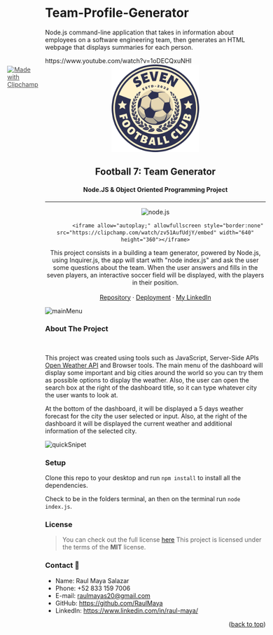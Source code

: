 # Team-Profile-Generator

Node.js command-line application that takes in information about employees on a software engineering team, then generates an HTML webpage that displays summaries for each person.

<div style="position:relative;width:fit-content;height:fit-content;">
            <a style="position:absolute;top:20px;right:1rem;opacity:0.8;" href="https://clipchamp.com/watch/zv51AufUdjY?utm_source=embed&utm_medium=embed&utm_campaign=watch">
                <img style="height:22px;" src="https://clipchamp.com/e.svg" alt="Made with Clipchamp" />
            </a>
</div>
https://www.youtube.com/watch?v=1oDECQxuNHI

<!-- PROJECT LOGO -->
<br />
<div align="center">
  <a href="https://github.com/RaulMaya/Team-Profile-Generator">
    <img src="dist/images/teamgenerator.png" alt="Logo" width="200" height="200">
  </a>

  <h2 align="center">Football 7: Team Generator</h2>
  <h4 align="center">Node.JS & Object Oriented Programming Project</h4>

---

![node.js](https://img.shields.io/badge/node.js-v16.15.1-green.svg)

            <iframe allow="autoplay;" allowfullscreen style="border:none" src="https://clipchamp.com/watch/zv51AufUdjY/embed" width="640" height="360"></iframe>

  <p align="center">
  This project consists in a building a team generator, powered by Node.js, using Inquirer.js, the app will start with "node index.js" and ask the user some questions about the team. When the user answers and fills in the seven players, an interactive soccer field will be displayed, with the players in their position.
    <br />
    <br />
    <a href="https://github.com/RaulMaya/Weather-Dashboard">Repository</a>    
    ·
    <a href="https://raulmaya.github.io/Football-Quiz/">Deployment</a>
    ·
    <a href="https://www.linkedin.com/in/raul-maya/">My LinkedIn</a>

  </p>
</div>

<!-- ABOUT THE PROJECT -->

![mainMenu](assets/images/mainDashboard.jpg)

### About The Project

<br>
<p>This project was created using tools such as JavaScript, Server-Side APIs <a href="https://openweathermap.org/">Open Weather API</a> and Browser tools. The main menu of the dashboard will display some important and big cities around the world so you can try them as possible options to display the weather. Also, the user can open the search box at the right of the dashboard title, so it can type whatever city the user wants to look at.
</p>
<p>At the bottom of the dashboard, it will be displayed a 5 days weather forecast for the city the user selected or input. Also, at the right of the dashboard it will be displayed the current weather and additional information of the selected city.
</p>

![quickSnipet](assets/images/quickSnippet.gif)

### Setup
Clone this repo to your desktop and run `npm install` to install all the dependencies.

Check to be in the folders terminal, an then on the terminal run `node index.js`. 


### License
>You can check out the full license [here](https://github.com/IgorAntun/node-chat/blob/master/LICENSE)
This project is licensed under the terms of the **MIT** license.

### Contact :iphone:

- Name: Raul Maya Salazar
- Phone: +52 833 159 7006
- E-mail: raulmayas20@gmail.com
- GitHub: https://github.com/RaulMaya
- LinkedIn: https://www.linkedin.com/in/raul-maya/

<p align="right">(<a href="#top">back to top</a>)</p>